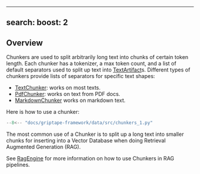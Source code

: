 ______________________________________________________________________

## search: boost: 2

## Overview

Chunkers are used to split arbitrarily long text into chunks of certain token length.
Each chunker has a tokenizer, a max token count, and a list of default separators used to split up text into [TextArtifact](../../reference/griptape/artifacts/text_artifact.md)s.
Different types of chunkers provide lists of separators for specific text shapes:

- [TextChunker](../../reference/griptape/chunkers/text_chunker.md): works on most texts.
- [PdfChunker](../../reference/griptape/chunkers/pdf_chunker.md): works on text from PDF docs.
- [MarkdownChunker](../../reference/griptape/chunkers/markdown_chunker.md) works on markdown text.

Here is how to use a chunker:

```python
--8<-- "docs/griptape-framework/data/src/chunkers_1.py"
```

The most common use of a Chunker is to split up a long text into smaller chunks for inserting into a Vector Database when doing Retrieval Augmented Generation (RAG).

See [RagEngine](../../griptape-framework/engines/rag-engines.md) for more information on how to use Chunkers in RAG pipelines.
